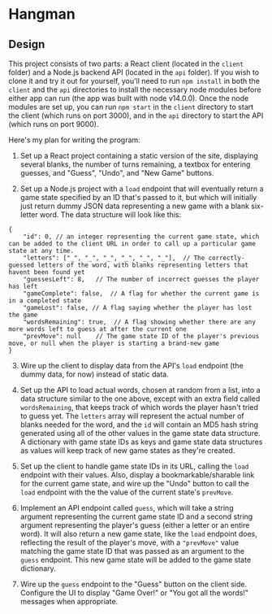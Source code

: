 # Hangman

## Design

This project consists of two parts: a React client (located in the `client` folder) and a Node.js backend API (located in the `api` folder).  If you wish to clone it and try it out for yourself, you'll need to run `npm install` in both the `client` and the `api` directories to install the necessary node modules before either app can run (the app was built with node v14.0.0).  Once the node modules are set up, you can run `npm start` in the `client` directory to start the client (which runs on port 3000), and in the `api` directory to start the API (which runs on port 9000).

Here's my plan for writing the program:

1. Set up a React project containing a static version of the site, displaying several blanks, the number of turns remaining, a textbox for entering guesses, and "Guess", "Undo", and "New Game" buttons.

2. Set up a Node.js project with a `load` endpoint that will eventually return a game state specified by an ID that's passed to it, but which will initially just return dummy JSON data representing a new game with a blank six-letter word. The data structure will look like this:

```
{
    "id": 0, // an integer representing the current game state, which can be added to the client URL in order to call up a particular game state at any time.
    "letters": ["_", "_", "_", "_", "_", "_"],  // The correctly-guessed letters of the word, with blanks representing letters that havent been found yet
    "guessesLeft": 8,   // The number of incorrect guesses the player has left
    "gameComplete": false,  // A flag for whether the current game is in a completed state
    "gameLost": false, // A flag saying whether the player has lost the game
    "wordsRemaining": true,  // A flag showing whether there are any more words left to guess at after the current one
    "prevMove": null    // The game state ID of the player's previous move, or null when the player is starting a brand-new game
}
```

3. Wire up the client to display data from the API's `load` endpoint (the dummy data, for now) instead of static data.

4. Set up the API to load actual words, chosen at random from a list, into a data structure similar to the one above, except with an extra field called `wordsRemaining`, that keeps track of which words the player hasn't tried to guess yet.  The `letters` array will represent the actual number of blanks needed for the word, and the `id` will contain an MD5 hash string generated using all of the other values in the game state data structure.  A dictionary with game state IDs as keys and game state data structures as values will keep track of new game states as they're created.

5. Set up the client to handle game state IDs in its URL, calling the `load` endpoint with their values. Also, display a bookmarkable/sharable link for the current game state, and wire up the "Undo" button to call the `load` endpoint with the the value of the current state's `prevMove`.

6. Implement an API endpoint called `guess`, which will take a string argument representing the current game state ID and a second string argument representing the player's guess (either a letter or an entire word).  It will also return a new game state, like the `load` endpoint does, reflecting the result of the player's move, with a `"prevMove"` value matching the game state ID that was passed as an argument to the `guess` endpoint.  This new game state will be added to the game state dictionary.

7. Wire up the `guess` endpoint to the "Guess" button on the client side.  Configure the UI to display "Game Over!" or "You got all the words!" messages when appropriate.
